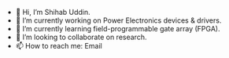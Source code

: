 - 👋 Hi, I’m Shihab Uddin.
- 👀 I’m currently working on Power Electronics devices & drivers.
- 🌱 I’m currently learning field-programmable gate array (FPGA).
- 💞️ I’m looking to collaborate on research.
- 📫 How to reach me: Email

<!---
shihab7269/shihab7269 is a ✨ special ✨ repository because its `README.md` (this file) appears on your GitHub profile.
You can click the Preview link to take a look at your changes.
--->
